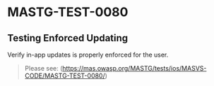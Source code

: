 #  MASTG-TEST-0080

## Testing Enforced Updating

Verify in-app updates is properly enforced for the user.

> Please see: (https://mas.owasp.org/MASTG/tests/ios/MASVS-CODE/MASTG-TEST-0080/)